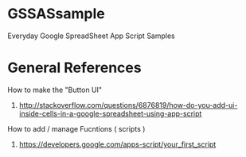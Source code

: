 GSSASsample
===========

Everyday Google SpreadSheet App Script Samples

General References
==================

How to make the "Button UI"

1. http://stackoverflow.com/questions/6876819/how-do-you-add-ui-inside-cells-in-a-google-spreadsheet-using-app-script

How to add / manage Fucntions ( scripts )

1. https://developers.google.com/apps-script/your_first_script
